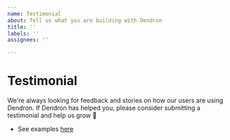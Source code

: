 ```yaml
---
name: Testimonial
about: Tell us what you are building with Dendron
title: ''
labels: ''
assignees: ''

---
```


# Testimonial

We're always looking for feedback and stories on how our users are using Dendron. 
If Dendron has helped you, please consider submitting a testimonial and help us grow 🌱

- See examples [here](https://wiki.dendron.so/notes/b08155fe-c5c6-4d4c-a737-d500923f35ad.html)

<!-- Your testimonial goes here -->
<!-- eg. Dendron is like sliced bread... -->

<!-- Name, Occupation, Company -->
<!--- eg. Jarold Fortenmeyer, Web Developer, Acme Inc  -->
